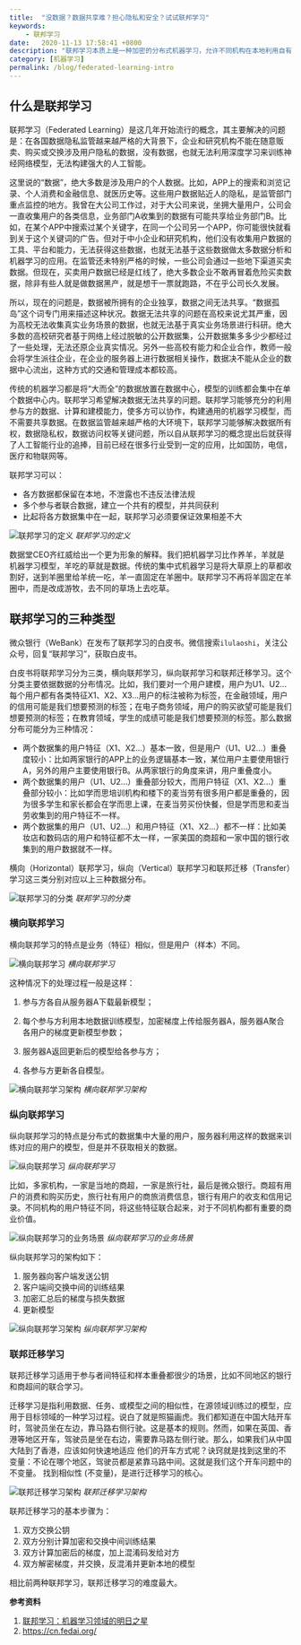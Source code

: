 ```yaml
---
title:  "没数据？数据共享难？担心隐私和安全？试试联邦学习"
keywords: 
    - 联邦学习
date:   2020-11-13 17:58:41 +0800
description: "联邦学习本质上是一种加密的分布式机器学习，允许不同机构在本地利用自有数据进行机器学习，共同建立机器学习模型，以应对越来越严格的隐私监管。"
category: [机器学习]
permalink: /blog/federated-learning-intro
---
```


## 什么是联邦学习

联邦学习（Federated Learning）是这几年开始流行的概念，其主要解决的问题是：在各国数据隐私监管越来越严格的大背景下，企业和研究机构不能在随意贩卖、购买或交换涉及用户隐私的数据，没有数据，也就无法利用深度学习来训练神经网络模型，无法构建强大的人工智能。

这里说的“数据”，绝大多数是涉及用户的个人数据。比如，APP上的搜索和浏览记录、个人消费和金融信息、就医历史等。这些用户数据贴近人的隐私，是监管部门重点监控的地方。我曾在大公司工作过，对于大公司来说，坐拥大量用户，公司会一直收集用户的各类信息，业务部门A收集到的数据有可能共享给业务部门B。比如，在某个APP中搜索过某个关键字，在同一个公司另一个APP，你可能很快就看到关于这个关键词的广告。但对于中小企业和研究机构，他们没有收集用户数据的工具、平台和能力，无法获得这些数据，也就无法基于这些数据做太多数据分析和机器学习的应用。在监管还未特别严格的时候，一些公司会通过一些地下渠道买卖数据。但现在，买卖用户数据已经是红线了，绝大多数企业不敢再冒着危险买卖数据，除非有些人就是做数据黑产，就是想干一票就跑路，不在乎公司长久发展。

所以，现在的问题是，数据被所拥有的企业独享，数据之间无法共享。“数据孤岛”这个词专门用来描述这种状况。数据无法共享的问题在高校来说尤其严重，因为高校无法收集真实业务场景的数据，也就无法基于真实业务场景进行科研。绝大多数的高校研究者基于网络上经过脱敏的公开数据集，公开数据集多多少少都经过了一些处理，无法还原企业真实情况。另外一些高校有能力和企业合作，教师一般会将学生派往企业，在企业的服务器上进行数据相关操作，数据决不能从企业的数据中心流出，这种方式的交通和管理成本都较高。

传统的机器学习都是将“大而全”的数据放置在数据中心，模型的训练都会集中在单个数据中心内。联邦学习希望解决数据无法共享的问题。联邦学习能够充分的利用参与方的数据、计算和建模能力，使多方可以协作，构建通用的机器学习模型，而不需要共享数据。在数据监管越来越严格的大环境下，联邦学习能够解决数据所有权，数据隐私权，数据访问权等关键问题，所以自从联邦学习的概念提出后就获得了人工智能行业的追捧，目前已经在很多行业受到一定的应用，比如国防，电信，医疗和物联网等。

联邦学习可以：

* 各方数据都保留在本地，不泄露也不违反法律法规
* 多个参与者联合数据，建立一个共有的模型，并共同获利
* 比起将各方数据集中在一起，联邦学习必须要保证效果相差不大

![联邦学习的定义](http://aixingqiu-1258949597.cos.ap-beijing.myqcloud.com/2020-11-13-085430.png)
*联邦学习的定义*

数据堂CEO齐红威给出一个更为形象的解释。我们把机器学习比作养羊，羊就是机器学习模型，羊吃的草就是数据。传统的集中式机器学习是将大草原上的草都收割好，送到羊圈里给羊统一吃，羊一直固定在羊圈中。联邦学习不再将羊固定在羊圈中，而是改成游牧，去不同的草场上去吃草。

## 联邦学习的三种类型

微众银行（WeBank）在发布了联邦学习的白皮书。微信搜索`ilulaoshi`，关注公众号，回复“联邦学习”，获取白皮书。

白皮书将联邦学习分为三类，横向联邦学习，纵向联邦学习和联邦迁移学习。这个分类主要依据数据的分布情况。比如，我们要对一个用户建模，用户为U1、U2...每个用户都有各类特征X1、X2、X3...用户的标注被称为标签，在金融领域，用户的信用可能是我们想要预测的标签；在电子商务领域，用户的购买欲望可能是我们想要预测的标签；在教育领域，学生的成绩可能是我们想要预测的标签。那么数据分布可能分为三种情况：

* 两个数据集的用户特征（X1、X2...）基本一致，但是用户（U1、U2...）重叠度较小：比如两家银行的APP上的业务逻辑基本一致，某位用户主要使用银行A，另外的用户主要使用银行B。从两家银行的角度来讲，用户重叠度小。
* 两个数据集的用户（U1、U2...）重叠部分较大，而用户特征（X1、X2...）重叠部分较小：比如学而思培训机构和楼下的麦当劳有很多用户都是重叠的，因为很多学生和家长都会在学而思上课，在麦当劳买份快餐，但是学而思和麦当劳收集到的用户特征不一样。
* 两个数据集的用户（U1、U2...）和用户特征（X1、X2...）都不一样：比如美妆店和数码店的用户和特征都不太一样，一家美国的商超和一家中国的银行收集到的用户数据就不一样。

横向（Horizontal）联邦学习，纵向（Vertical）联邦学习和联邦迁移（Transfer）学习这三类分别对应以上三种数据分布。

![联邦学习的分类](http://aixingqiu-1258949597.cos.ap-beijing.myqcloud.com/2020-11-13-085425.png)
*联邦学习的分类*

### 横向联邦学习

横向联邦学习的特点是业务（特征）相似，但是用户（样本）不同。

![横向联邦学习](http://aixingqiu-1258949597.cos.ap-beijing.myqcloud.com/2020-11-13-085438.png)
*横向联邦学习*

这种情况下的处理过程一般是这样：

1. 参与方各自从服务器A下载最新模型；

2. 每个参与方利用本地数据训练模型，加密梯度上传给服务器A，服务器A聚合各用户的梯度更新模型参数；

3. 服务器A返回更新后的模型给各参与方；

4. 各参与方更新各自模型。

![横向联邦学习架构](http://aixingqiu-1258949597.cos.ap-beijing.myqcloud.com/2020-11-13-085441.png)
*横向联邦学习架构*

### 纵向联邦学习

纵向联邦学习的特点是分布式的数据集中大量的用户，服务器利用这样的数据来训练对应的用户的模型，但是并不获取相关的数据。

![纵向联邦学习](http://aixingqiu-1258949597.cos.ap-beijing.myqcloud.com/2020-11-13-085444.png)
*纵向联邦学习*

比如，多家机构，一家是当地的商超，一家是旅行社，最后是微众银行。商超有用户的消费和购买历史，旅行社有用户的商旅消费信息，银行有用户的收支和信用记录。不同机构的用户特征不同，将这些特征联合起来，对于不同机构都有重要的商业价值。

![纵向联邦学习的业务场景](http://aixingqiu-1258949597.cos.ap-beijing.myqcloud.com/2020-11-13-085453.png)
*纵向联邦学习的业务场景*

纵向联邦学习的架构如下：

1. 服务器向客户端发送公钥
2. 客户端间交换中间的训练结果
3. 加密汇总后的梯度与损失数据
4. 更新模型

![纵向联邦学习架构](http://aixingqiu-1258949597.cos.ap-beijing.myqcloud.com/2020-11-13-085457.png)
*纵向联邦学习架构*

### 联邦迁移学习

联邦迁移学习适用于参与者间特征和样本重叠都很少的场景，比如不同地区的银行和商超间的联合学习。

迁移学习是指利用数据、任务、或模型之间的相似性，在源领域训练过的模型，应用于目标领域的一种学习过程。说白了就是照猫画虎。我们都知道在中国大陆开车时，驾驶员坐在左边，靠马路右侧行驶。这是基本的规则。然而，如果在英国、香港等地区开车，驾驶员是坐在右边，需要靠马路左侧行驶。那么，如果我们从中国大陆到了香港，应该如何快速地适应 他们的开车方式呢？诀窍就是找到这里的不变量：不论在哪个地区，驾驶员都是紧靠马路中间。这就是我们这个开车问题中的不变量。 找到相似性 (不变量)，是进行迁移学习的核心。

![联邦迁移学习架构](http://aixingqiu-1258949597.cos.ap-beijing.myqcloud.com/2020-11-13-085502.png)
*联邦迁移学习架构*

联邦迁移学习的基本步骤为：

1. 双方交换公钥
2. 双方分别计算加密和交换中间训练结果
3. 双方计算加密后的梯度，加上混淆码发给对方
4. 双方解密梯度，并交换，反混淆并更新本地的模型

相比前两种联邦学习，联邦迁移学习的难度最大。

**参考资料**

1. [联邦学习：机器学习领域的明日之星](https://medium.com/@kshi/%E8%81%94%E9%82%A6%E5%AD%A6%E4%B9%A0-%E6%9C%BA%E5%99%A8%E5%AD%A6%E4%B9%A0%E9%A2%86%E5%9F%9F%E7%9A%84%E6%98%8E%E6%97%A5%E4%B9%8B%E6%98%9F-e890abe717da)
2. https://cn.fedai.org/